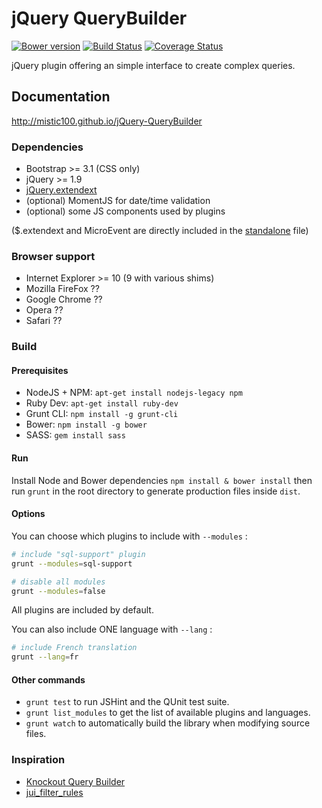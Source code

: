 # jQuery QueryBuilder

[![Bower version](https://badge.fury.io/bo/jQuery-QueryBuilder.svg)](http://badge.fury.io/bo/jQuery-QueryBuilder)
[![Build Status](https://travis-ci.org/mistic100/jQuery-QueryBuilder.svg?branch=master)](https://travis-ci.org/mistic100/jQuery-QueryBuilder)
[![Coverage Status](https://coveralls.io/repos/mistic100/jQuery-QueryBuilder/badge.svg)](https://coveralls.io/r/mistic100/jQuery-QueryBuilder)

jQuery plugin offering an simple interface to create complex queries.

## Documentation
http://mistic100.github.io/jQuery-QueryBuilder

### Dependencies
 * Bootstrap >= 3.1 (CSS only)
 * jQuery >= 1.9
 * [jQuery.extendext](https://github.com/mistic100/jQuery.extendext)
 * (optional) MomentJS for date/time validation
 * (optional) some JS components used by plugins

($.extendext and MicroEvent are directly included in the [standalone](https://github.com/mistic100/jQuery-QueryBuilder/blob/master/dist/js/query-builder.standalone.js) file)

### Browser support
 * Internet Explorer >= 10 (9 with various shims)
 * Mozilla FireFox ??
 * Google Chrome ??
 * Opera ??
 * Safari ??

### Build

#### Prerequisites

 * NodeJS + NPM: `apt-get install nodejs-legacy npm`
 * Ruby Dev: `apt-get install ruby-dev`
 * Grunt CLI: `npm install -g grunt-cli`
 * Bower: `npm install -g bower`
 * SASS: `gem install sass`

#### Run

Install Node and Bower dependencies `npm install & bower install` then run `grunt` in the root directory to generate production files inside `dist`.

#### Options

You can choose which plugins to include with `--modules` :
```bash
# include "sql-support" plugin
grunt --modules=sql-support

# disable all modules
grunt --modules=false
```
All plugins are included by default.

You can also include ONE language with `--lang` :
```bash
# include French translation
grunt --lang=fr
```

#### Other commands

 * `grunt test` to run JSHint and the QUnit test suite.
 * `grunt list_modules` to get the list of available plugins and languages.
 * `grunt watch` to automatically build the library when modifying source files.

### Inspiration
 * [Knockout Query Builder](http://kindohm.github.io/knockout-query-builder/)
 * [jui_filter_rules](http://www.pontikis.net/labs/jui_filter_rules/)
